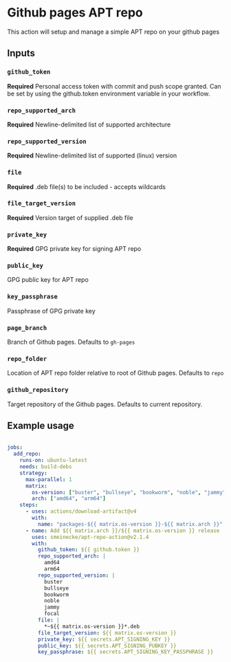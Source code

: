 # Github pages APT repo

This action will setup and manage a simple APT repo on your github pages

## Inputs

### `github_token`

**Required** Personal access token with commit and push scope granted. Can be set by using the github.token environment variable in your workflow.

### `repo_supported_arch`

**Required** Newline-delimited list of supported architecture

### `repo_supported_version`

**Required** Newline-delimited list of supported (linux) version

### `file`

**Required** .deb file(s) to be included - accepts wildcards

### `file_target_version`

**Required** Version target of supplied .deb file

### `private_key`

**Required** GPG private key for signing APT repo

### `public_key`

GPG public key for APT repo

### `key_passphrase`

Passphrase of GPG private key

### `page_branch`

Branch of Github pages. Defaults to `gh-pages`

### `repo_folder`

Location of APT repo folder relative to root of Github pages. Defaults to `repo`

### `github_repository`

Target repository of the Github pages. Defaults to current repository.

## Example usage

```yaml

jobs:
  add_repo:
    runs-on: ubuntu-latest
    needs: build-debs
    strategy:
      max-parallel: 1
      matrix:
        os-version: ["buster", "bullseye", "bookworm", "noble", "jammy", "focal"]
        arch: ["amd64", "arm64"]
    steps:
      - uses: actions/download-artifact@v4
        with:
          name: "packages-${{ matrix.os-version }}-${{ matrix.arch }}"
      - name: Add ${{ matrix.arch }}/${{ matrix.os-version }} release
        uses: smeinecke/apt-repo-action@v2.1.4
        with:
          github_token: ${{ github.token }}
          repo_supported_arch: |
            amd64
            arm64
          repo_supported_version: |
            buster
            bullseye
            bookworm
            noble
            jammy
            focal
          file: |
            *~${{ matrix.os-version }}*.deb
          file_target_version: ${{ matrix.os-version }}
          private_key: ${{ secrets.APT_SIGNING_KEY }}
          public_key: ${{ secrets.APT_SIGNING_PUBKEY }}
          key_passphrase: ${{ secrets.APT_SIGNING_KEY_PASSPHRASE }}
```
